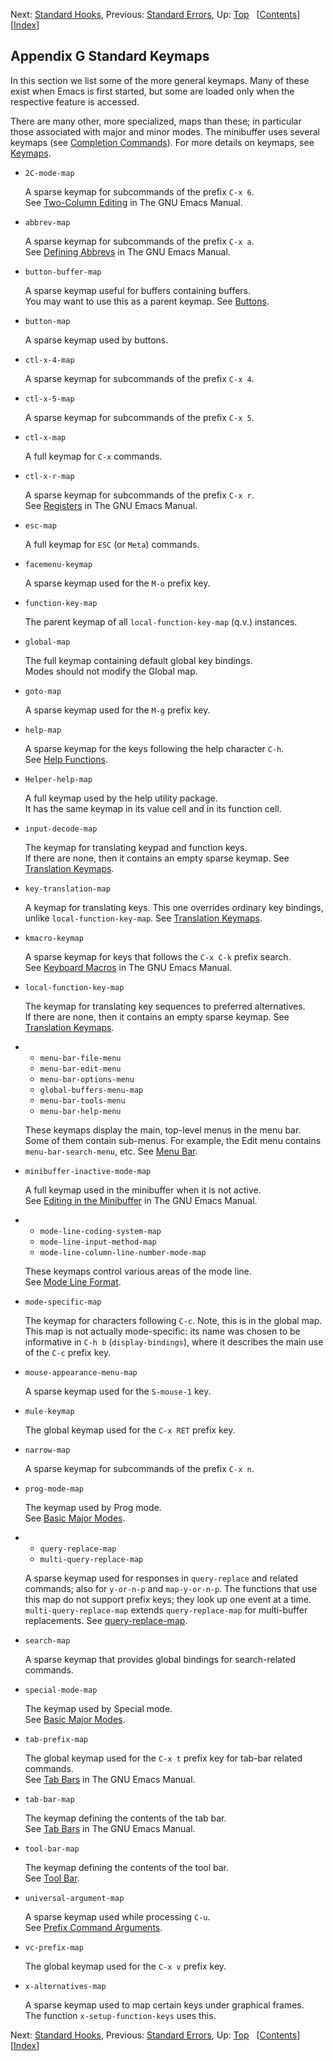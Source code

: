 

Next: [Standard Hooks](Standard-Hooks.html), Previous: [Standard Errors](Standard-Errors.html), Up: [Top](index.html)   \[[Contents](index.html#SEC_Contents "Table of contents")]\[[Index](Index.html "Index")]

## Appendix G Standard Keymaps

In this section we list some of the more general keymaps. Many of these exist when Emacs is first started, but some are loaded only when the respective feature is accessed.

There are many other, more specialized, maps than these; in particular those associated with major and minor modes. The minibuffer uses several keymaps (see [Completion Commands](Completion-Commands.html)). For more details on keymaps, see [Keymaps](Keymaps.html).

*   `2C-mode-map`

    A sparse keymap for subcommands of the prefix `C-x 6`.\
    See [Two-Column Editing](https://www.gnu.org/software/emacs/manual/html_node/emacs/Two_002dColumn.html#Two_002dColumn) in The GNU Emacs Manual.

*   `abbrev-map`

    A sparse keymap for subcommands of the prefix `C-x a`.\
    See [Defining Abbrevs](https://www.gnu.org/software/emacs/manual/html_node/emacs/Defining-Abbrevs.html#Defining-Abbrevs) in The GNU Emacs Manual.

*   `button-buffer-map`

    A sparse keymap useful for buffers containing buffers.\
    You may want to use this as a parent keymap. See [Buttons](Buttons.html).

*   `button-map`

    A sparse keymap used by buttons.

*   `ctl-x-4-map`

    A sparse keymap for subcommands of the prefix `C-x 4`.

*   `ctl-x-5-map`

    A sparse keymap for subcommands of the prefix `C-x 5`.

*   `ctl-x-map`

    A full keymap for `C-x` commands.

*   `ctl-x-r-map`

    A sparse keymap for subcommands of the prefix `C-x r`.\
    See [Registers](https://www.gnu.org/software/emacs/manual/html_node/emacs/Registers.html#Registers) in The GNU Emacs Manual.

*   `esc-map`

    A full keymap for `ESC` (or `Meta`) commands.

*   `facemenu-keymap`

    A sparse keymap used for the `M-o` prefix key.

*   `function-key-map`

    The parent keymap of all `local-function-key-map` (q.v.) instances.

*   `global-map`

    The full keymap containing default global key bindings.\
    Modes should not modify the Global map.

*   `goto-map`

    A sparse keymap used for the `M-g` prefix key.

*   `help-map`

    A sparse keymap for the keys following the help character `C-h`.\
    See [Help Functions](Help-Functions.html).

*   `Helper-help-map`

    A full keymap used by the help utility package.\
    It has the same keymap in its value cell and in its function cell.

*   `input-decode-map`

    The keymap for translating keypad and function keys.\
    If there are none, then it contains an empty sparse keymap. See [Translation Keymaps](Translation-Keymaps.html).

*   `key-translation-map`

    A keymap for translating keys. This one overrides ordinary key bindings, unlike `local-function-key-map`. See [Translation Keymaps](Translation-Keymaps.html).

*   `kmacro-keymap`

    A sparse keymap for keys that follows the `C-x C-k` prefix search.\
    See [Keyboard Macros](https://www.gnu.org/software/emacs/manual/html_node/emacs/Keyboard-Macros.html#Keyboard-Macros) in The GNU Emacs Manual.

*   `local-function-key-map`

    The keymap for translating key sequences to preferred alternatives.\
    If there are none, then it contains an empty sparse keymap. See [Translation Keymaps](Translation-Keymaps.html).

*   *   `menu-bar-file-menu`
    *   `menu-bar-edit-menu`
    *   `menu-bar-options-menu`
    *   `global-buffers-menu-map`
    *   `menu-bar-tools-menu`
    *   `menu-bar-help-menu`

    These keymaps display the main, top-level menus in the menu bar.\
    Some of them contain sub-menus. For example, the Edit menu contains `menu-bar-search-menu`, etc. See [Menu Bar](Menu-Bar.html).

*   `minibuffer-inactive-mode-map`

    A full keymap used in the minibuffer when it is not active.\
    See [Editing in the Minibuffer](https://www.gnu.org/software/emacs/manual/html_node/emacs/Minibuffer-Edit.html#Minibuffer-Edit) in The GNU Emacs Manual.

*   *   `mode-line-coding-system-map`
    *   `mode-line-input-method-map`
    *   `mode-line-column-line-number-mode-map`

    These keymaps control various areas of the mode line.\
    See [Mode Line Format](Mode-Line-Format.html).

*   `mode-specific-map`

    The keymap for characters following `C-c`. Note, this is in the global map. This map is not actually mode-specific: its name was chosen to be informative in `C-h b` (`display-bindings`), where it describes the main use of the `C-c` prefix key.

*   `mouse-appearance-menu-map`

    A sparse keymap used for the `S-mouse-1` key.

*   `mule-keymap`

    The global keymap used for the `C-x RET` prefix key.

*   `narrow-map`

    A sparse keymap for subcommands of the prefix `C-x n`.

*   `prog-mode-map`

    The keymap used by Prog mode.\
    See [Basic Major Modes](Basic-Major-Modes.html).

*   *   `query-replace-map`
    *   `multi-query-replace-map`

    A sparse keymap used for responses in `query-replace` and related commands; also for `y-or-n-p` and `map-y-or-n-p`. The functions that use this map do not support prefix keys; they look up one event at a time. `multi-query-replace-map` extends `query-replace-map` for multi-buffer replacements. See [query-replace-map](Search-and-Replace.html).

*   `search-map`

    A sparse keymap that provides global bindings for search-related commands.

*   `special-mode-map`

    The keymap used by Special mode.\
    See [Basic Major Modes](Basic-Major-Modes.html).

*   `tab-prefix-map`

    The global keymap used for the `C-x t` prefix key for tab-bar related commands.\
    See [Tab Bars](https://www.gnu.org/software/emacs/manual/html_node/emacs/Tab-Bars.html#Tab-Bars) in The GNU Emacs Manual.

*   `tab-bar-map`

    The keymap defining the contents of the tab bar.\
    See [Tab Bars](https://www.gnu.org/software/emacs/manual/html_node/emacs/Tab-Bars.html#Tab-Bars) in The GNU Emacs Manual.

*   `tool-bar-map`

    The keymap defining the contents of the tool bar.\
    See [Tool Bar](Tool-Bar.html).

*   `universal-argument-map`

    A sparse keymap used while processing `C-u`.\
    See [Prefix Command Arguments](Prefix-Command-Arguments.html).

*   `vc-prefix-map`

    The global keymap used for the `C-x v` prefix key.

*   `x-alternatives-map`

    A sparse keymap used to map certain keys under graphical frames.\
    The function `x-setup-function-keys` uses this.

Next: [Standard Hooks](Standard-Hooks.html), Previous: [Standard Errors](Standard-Errors.html), Up: [Top](index.html)   \[[Contents](index.html#SEC_Contents "Table of contents")]\[[Index](Index.html "Index")]
